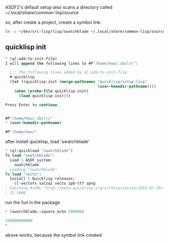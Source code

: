 ASDF2's default setup also scans a directory called ~/.local/share/common-lisp/source

so, after create a project, create a symbol link.

```bash
ln -s ~/dev/src-lisp/lisp/swatchblade ~/.local/share/common-lisp/source/
```


## quicklisp init 

```lisp
* (ql:add-to-init-file)
I will append the following lines to #P"/home/hwu/.sbclrc":

  ;;; The following lines added by ql:add-to-init-file:
  #-quicklisp
  (let ((quicklisp-init (merge-pathnames "quicklisp/setup.lisp"
                                         (user-homedir-pathname))))
    (when (probe-file quicklisp-init)
      (load quicklisp-init)))

Press Enter to continue.


#P"/home/hwu/.sbclrc"
* (user-homedir-pathname)

#P"/home/hwu/"
```

after install quicklisp, load 'swatchblade'

```lisp
* (ql:quickload "swatchblade")
To load "swatchblade":
  Load 1 ASDF system:
    swatchblade
; Loading "swatchblade"
To load "vecto":
  Install 5 Quicklisp releases:
    cl-vectors salza2 vecto zpb-ttf zpng
; Fetching #<URL "http://beta.quicklisp.org/archive/salza2/2013-07-20/salza2-2.0.9.tgz">
; 15.16KB
```

run the fun in the package
```lisp
* (swatchblade::square_echo 500000)

250000000000
*
```
above works, because the symbol link created 



